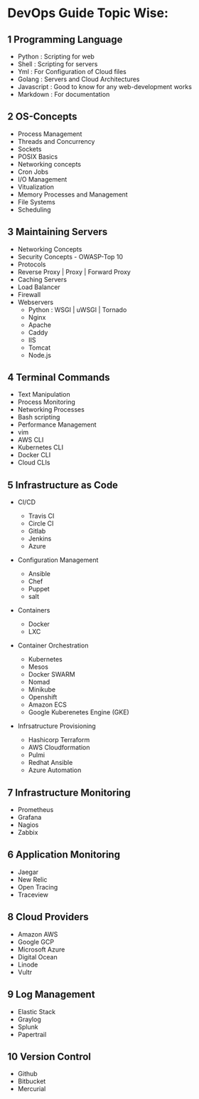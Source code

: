 # DevOps Guide Topic Wise:


## 1 Programming Language 

- Python : Scripting for web 
- Shell  : Scripting for servers 
- Yml    : For Configuration of Cloud files
- Golang : Servers and Cloud Architectures
- Javascript : Good to know for any web-development works
-  Markdown : For documentation 


## 2 OS-Concepts

- Process Management
- Threads and Concurrency
- Sockets
- POSIX Basics
- Networking concepts
- Cron Jobs
- I/O Management
- Vitualization
- Memory Processes and Management
- File Systems
- Scheduling

## 3 Maintaining Servers
- Networking Concepts
- Security Concepts - OWASP-Top 10
- Protocols
- Reverse Proxy | Proxy | Forward Proxy
- Caching Servers
- Load Balancer
- Firewall
- Webservers
  - Python : WSGI | uWSGI | Tornado
  - Nginx
  - Apache
  - Caddy
  - IIS
  - Tomcat
  - Node.js


## 4 Terminal Commands

- Text Manipulation
- Process Monitoring
- Networking Processes
- Bash scripting
- Performance Management
- vim
- AWS CLI
- Kubernetes CLI
- Docker CLI
- Cloud CLIs

## 5 Infrastructure as Code

- CI/CD
  - Travis CI
  - Circle CI
  - Gitlab
  - Jenkins
  - Azure 

- Configuration Management
    - Ansible
    - Chef
    - Puppet
    - salt

- Containers
  - Docker
  - LXC

- Container Orchestration
  - Kubernetes
  - Mesos
  - Docker SWARM
  - Nomad
  - Minikube
  - Openshift
  - Amazon ECS
  - Google Kuberenetes Engine (GKE)

- Infrsatructure Provisioning
  - Hashicorp Terraform
  - AWS Cloudformation
  - Pulmi
  - Redhat Ansible
  - Azure Automation

## 7 Infrastructure Monitoring

- Prometheus
- Grafana
- Nagios
- Zabbix

## 6 Application Monitoring

- Jaegar 
- New Relic 
- Open Tracing
- Traceview

## 8 Cloud Providers

- Amazon AWS
- Google GCP
- Microsoft Azure
- Digital Ocean
- Linode
- Vultr

## 9 Log Management

- Elastic Stack
- Graylog
- Splunk
- Papertrail

## 10 Version Control

- Github
- Bitbucket
- Mercurial 
